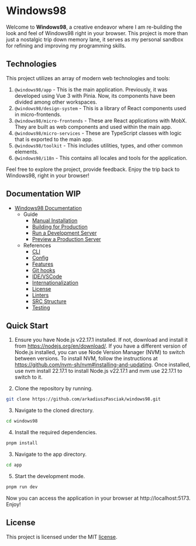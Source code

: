 # Windows98

Welcome to **Windows98**, a creative endeavor where I am re-building the look and feel of Windows98 right in your browser. This project is more than just a nostalgic trip down memory lane, it serves as my personal sandbox for refining and improving my programming skills.

## Technologies

This project utilizes an array of modern web technologies and tools:

1. `@windows98/app` - This is the main application. Previously, it was developed using Vue 3 with Pinia. Now, its components have been divided among other workspaces.
2. `@windows98/design-system` - This is a library of React components used in micro-frontends.
3. `@windows98/micro-frontends` - These are React applications with MobX. They are built as web components and used within the main app.
4. `@windows98/micro-services` - These are TypeScript classes with logic that is exported to the main app.
5. `@windows98/toolkit` - This includes utilities, types, and other common elements.
6. `@windows98/i18n` - This contains all locales and tools for the application.

Feel free to explore the project, provide feedback. Enjoy the trip back to Windows98, right in your browser!

## Documentation WIP

- [Windows98 Documentation]()
  - Guide
    - [Manual Installation]()
    - [Building for Production]()
    - [Run a Development Server]()
    - [Preview a Production Server]()
  - References
    - [CLI]()
    - [Config]()
    - [Features]()
    - [Git hooks]()
    - [IDE/VSCode]()
    - [Internationalization]()
    - [License]()
    - [Linters]()
    - [SRC Structure]()
    - [Testing]()

## Quick Start

1. Ensure you have Node.js v22.17.1 installed. If not, download and install it from https://nodejs.org/en/download/. If you have a different version of Node.js installed, you can use Node Version Manager (NVM) to switch between versions. To install NVM, follow the instructions at https://github.com/nvm-sh/nvm#installing-and-updating. Once installed, use nvm install 22.17.1 to install Node.js v22.17.1 and nvm use 22.17.1 to switch to it.

2. Clone the repository by running.

```bash
git clone https://github.com/arkadiuszPasciak/windows98.git
```

3. Navigate to the cloned directory.

```bash
cd windows98
```

4. Install the required dependencies.

```bash
pnpm install
```

3. Navigate to the app directory.

```bash
cd app
```

5. Start the development mode.

```bash
pnpm run dev
```

Now you can access the application in your browser at http://localhost:5173. Enjoy!

## License

This project is licensed under the MIT [license](src/docs/reference/license.md).
